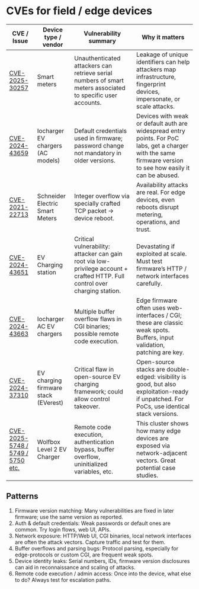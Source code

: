 # CVEs for field / edge devices

| CVE / Issue                                                                                                                                                                                            | Device type / vendor                 | Vulnerability summary                                                                                                        | Why it matters                                                                                                                                                |
|--------------------------------------------------------------------------------------------------------------------------------------------------------------------------------------------------------|--------------------------------------|------------------------------------------------------------------------------------------------------------------------------|---------------------------------------------------------------------------------------------------------------------------------------------------------------|
| [CVE-2025-30257](https://nvd.nist.gov/vuln/detail/cve-2025-30257)                                                                                                                                      | Smart meters                         | Unauthenticated attackers can retrieve serial numbers of smart meters associated to specific user accounts.                  | Leakage of unique identifiers can help attackers map infrastructure, fingerprint devices, impersonate, or scale attacks.                                      |
| [CVE-2024-43659](https://nvd.nist.gov/vuln/detail/CVE-2024-43659)                                                                                                                                      | Iocharger EV chargers (AC models)    | Default credentials used in firmware; password change not mandatory in older versions.                                       | Devices with weak or default auth are widespread entry points. For PoC labs, get a charger with the same firmware version to see how easily it can be abused. |
| [CVE-2021-22713](https://claroty.com/team82/disclosure-dashboard/cve-2021-22713)                                                                                                                       | Schneider Electric Smart Meters      | Integer overflow via specially crafted TCP packet → device reboot.                                                           | Availability attacks are real. For edge devices, even reboots disrupt metering, operations, and trust.                                                        |
| [CVE-2024-43651](https://nvd.nist.gov/vuln/detail/CVE-2024-43651)                                                                                                                                      | EV Charging station                  | Critical vulnerability: attacker can gain root via low-privilege account + crafted HTTP. Full control over charging station. | Devastating if exploited at scale. Must test firmware’s HTTP / network interfaces carefully.                                                                  |
| [CVE-2024-43663](https://www.tenable.com/cve/CVE-2024-43663)                                                                                                                                           | Iocharger AC EV chargers             | Multiple buffer overflow flaws in CGI binaries; possible remote code execution.                                              | Edge firmware often uses web-interfaces / CGI; these are classic weak spots. Buffers, input validation, patching are key.                                     |
| [CVE-2024-37310](https://plaxidityx.com/blog/automotive-cyber-security/ev-cyber-security-plaxidityx-discovers-critical-vulnerability-in-everest-open-source-ev-charging-firmware-stack-cve-2024-37310) | EV charging firmware stack (EVerest) | Critical flaw in open-source EV charging framework; could allow control takeover.                                            | Open-source stacks are double-edged: visibility is good, but also exploitation-ready if unpatched. For PoCs, use identical stack versions.                    |
| [CVE-2025-5748 / 5749 / 5750 etc.](https://app.opencve.io/cve/?product=level_2_ev_charger_firmware&vendor=wolfbox)                                                                                     | Wolfbox Level 2 EV Charger           | Remote code execution, authentication bypass, buffer overflow, uninitialized variables, etc.                                 | This cluster shows how many edge devices are exposed via network-adjacent vectors. Great potential case studies.                                              |

## Patterns

1. Firmware version matching: Many vulnerabilities are fixed in later firmware; use the same version as reported.
2. Auth & default credentials: Weak passwords or default ones are common. Try login flows, web UI, APIs.
3. Network exposure: HTTP/Web UI, CGI binaries, local network interfaces are often the attack vectors. Capture traffic and test for them.
4. Buffer overflows and parsing bugs: Protocol parsing, especially for edge-protocols or custom CGI, are frequent weak spots.
5. Device identity leaks: Serial numbers, IDs, firmware version disclosures can aid in reconnaissance and scaling of attacks.
6. Remote code execution / admin access: Once into the device, what else to do? Always test for escalation paths.
